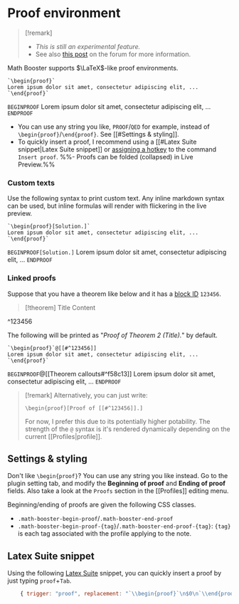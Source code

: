 # Proof environment

> [!remark]
> - _This is still an experimental feature._
> - See also [this post](https://forum.obsidian.md/t/new-plugin-math-booster-take-mathematical-notes-just-as-in-latex/65089/3?u=ush) on the forum for more information.

Math Booster supports $\LaTeX$-like proof environments.

```
`\begin{proof}`
Lorem ipsum dolor sit amet, consectetur adipiscing elit, ...
`\end{proof}`
```

`BEGINPROOF`
Lorem ipsum dolor sit amet, consectetur adipiscing elit, ...
`ENDPROOF`

- You can use any string you like, `PROOF`/`QED` for example, instead of `\begin{proof}`/`\end{proof}`. See [[#Settings & styling]].
- To quickly insert a proof, I recommend using a [[#Latex Suite snippet|Latex Suite snippet]] or [assigning a hotkey](https://help.obsidian.md/Customization/Custom+hotkeys) to the command `Insert proof`.
%%- Proofs can be folded (collapsed) in Live Preview.%%

### Custom texts

Use the following syntax to print custom text. 
Any inline markdown syntax can be used, but inline formulas will render with flickering in the live preview.

```
`\begin{proof}[Solution.]`
Lorem ipsum dolor sit amet, consectetur adipiscing elit, ...
`\end{proof}`
```

`BEGINPROOF[Solution.]`
Lorem ipsum dolor sit amet, consectetur adipiscing elit, ...
`ENDPROOF`

### Linked proofs

Suppose that you have a theorem like below and it has a [block ID](https://help.obsidian.md/Linking+notes+and+files/Internal+links#Link%20to%20a%20block%20in%20a%20note) `123456`.


> [!theorem] Title
> Content

^123456

The following will be printed as "*Proof of Theorem 2 (Title).*" by default.

```
`\begin{proof}`@[[#^123456]]
Lorem ipsum dolor sit amet, consectetur adipiscing elit, ...
`\end{proof}`
```

`BEGINPROOF`@[[Theorem callouts#^f58c13]]
Lorem ipsum dolor sit amet, consectetur adipiscing elit, ...
`ENDPROOF`

> [!remark]
> Alternatively, you can just write:
> ```
> \begin{proof}[Proof of [[#^123456]].]
> ```
> For now, I prefer this due to its potentially higher potability. 
> The strength of the `@` syntax is it's rendered dynamically depending on the current [[Profiles|profile]].

## Settings & styling

Don't like `\begin{proof}`? You can use any string you like instead. Go to the plugin setting tab, and modify the **Beginning of proof** and **Ending of proof** fields. Also take a look at the `Proofs` section in the [[Profiles]] editing menu.

Beginning/ending of proofs are given the following CSS classes.

- `.math-booster-begin-proof`/`.math-booster-end-proof`
- `.math-booster-begin-proof-{tag}`/`.math-booster-end-proof-{tag}`: `{tag}` is each tag associated with the profile applying to the note.

## Latex Suite snippet

Using the following [Latex Suite](https://github.com/artisticat1/obsidian-latex-suite) snippet, you can quickly insert a proof by just typing `proof`+`Tab`.

```js
    { trigger: "proof", replacement: "`\\begin{proof}`\n$0\n`\\end{proof}`", options: "t" }
```

